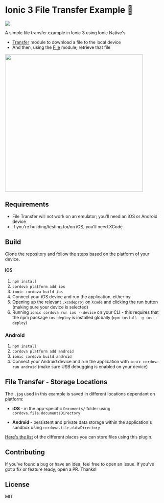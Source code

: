 # Ionic 3 File Transfer Example 📁

![](https://img.shields.io/badge/ionic-3.5.0-green.svg)

A simple file transfer example in Ionic 3 using Ionic Native's

*  [Transfer](http://ionicframework.com/docs/native/transfer/) module to download a file to the local device
* And then, using the [File](http://ionicframework.com/docs/native/file/) module, retrieve that file

<img src="http://dsgriffin.github.io/ionic-file-transfer-example/images/results.png" width="450" height="450" />

## Requirements

* File Transfer will not work on an emulator; you'll need an iOS or Android device
* If you're building/testing for/on iOS, you'll need XCode.

## Build

Clone the repository and follow the steps based on the platform of your device.

#### iOS

1. `npm install`
2. `cordova platform add ios`
3. `ionic cordova build ios`
4. Connect your iOS device and run the application, either by
  1. Opening up the relevant `.xcodeproj` on `Xcode` and clicking the run button (making sure your device is selected)
  2. Running `ionic cordova run ios --device` on your CLI - this requires that the npm package `ios-deploy` is installed globally (`npm install -g ios-deploy`)

### Android

1. `npm install`
2. `cordova platform add android`
3. `ionic cordova build android`
4. Connect your Android device and run the application with `ionic cordova run android` (make sure USB debugging is enabled on your device)

## File Transfer - Storage Locations

The `.jpg` used in this example is saved in different locations dependant on platform:

* **iOS** - in the app-specific `Documents/` folder using `cordova.file.documentsDirectory`

* **Android** - persistent and private data storage within the application's sandbox using `cordova.file.dataDirectory`

[Here's the list](https://github.com/apache/cordova-plugin-file#where-to-store-files) of the different places you can store files using this plugin.

## Contributing

If you've found a bug or have an idea, feel free to open an Issue. If you've got a fix or feature ready, open a PR. Thanks!

## License

MIT
